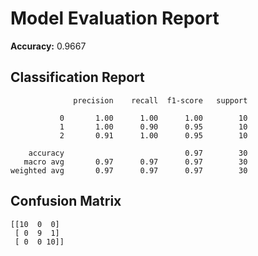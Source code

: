 
# Model Evaluation Report

**Accuracy:** 0.9667

## Classification Report
```
              precision    recall  f1-score   support

           0       1.00      1.00      1.00        10
           1       1.00      0.90      0.95        10
           2       0.91      1.00      0.95        10

    accuracy                           0.97        30
   macro avg       0.97      0.97      0.97        30
weighted avg       0.97      0.97      0.97        30

```

## Confusion Matrix
```
[[10  0  0]
 [ 0  9  1]
 [ 0  0 10]]
```
